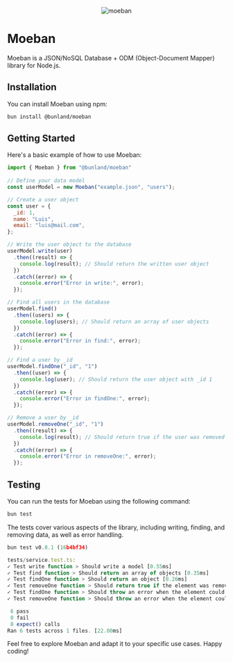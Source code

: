 <p align="center" width="100%">
  <img src="https://github.com/Bunland/moeban/assets/29004070/372ced48-4be8-48c3-885e-e690916a7129" alt="moeban" />
</p>

# Moeban

Moeban is a JSON/NoSQL Database + ODM (Object-Document Mapper) library for
Node.js.

## Installation

You can install Moeban using npm:

```bash
bun install @bunland/moeban
```

## Getting Started

Here's a basic example of how to use Moeban:

```javascript
import { Moeban } from "@bunland/moeban"
 
// Define your data model
const userModel = new Moeban("example.json", "users");

// Create a user object
const user = {
  _id: 1,
  name: "Luis",
  email: "luis@mail.com",
};

// Write the user object to the database
userModel.write(user)
  .then((result) => {
    console.log(result); // Should return the written user object
  })
  .catch((error) => {
    console.error("Error in write:", error);
  });

// Find all users in the database
userModel.find()
  .then((users) => {
    console.log(users); // Should return an array of user objects
  })
  .catch((error) => {
    console.error("Error in find:", error);
  });

// Find a user by _id
userModel.findOne("_id", "1")
  .then((user) => {
    console.log(user); // Should return the user object with _id 1
  })
  .catch((error) => {
    console.error("Error in findOne:", error);
  });

// Remove a user by _id
userModel.removeOne("_id", "1")
  .then((result) => {
    console.log(result); // Should return true if the user was removed
  })
  .catch((error) => {
    console.error("Error in removeOne:", error);
  });
```

## Testing

You can run the tests for Moeban using the following command:

```bash
bun test
```

The tests cover various aspects of the library, including writing, finding, and
removing data, as well as error handling.

```javascript
bun test v0.8.1 (16b4bf34)

tests/service.test.ts:
✓ Test write function > Should write a model [0.55ms]
✓ Test find function > Should return an array of objects [0.35ms]
✓ Test findOne function > Should return an object [0.26ms]
✓ Test removeOne function > Should return true if the element was removed [0.50ms]
✓ Test findOne function > Should throw an error when the element could not be found [0.26ms]
✓ Test removeOne function > Should throw an error when the element could not be deleted [0.12ms]

 6 pass
 0 fail
 8 expect() calls
Ran 6 tests across 1 files. [22.00ms]
```

Feel free to explore Moeban and adapt it to your specific use cases. Happy
coding!
